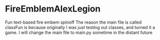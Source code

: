 # FireEmblemAlexLegion
Fun text-based fire embem spinoff
The reason the main file is called classFun is because originally I was just testing out classes, and turned it a game.
I will change the main file to main.py sometime in the distant future
